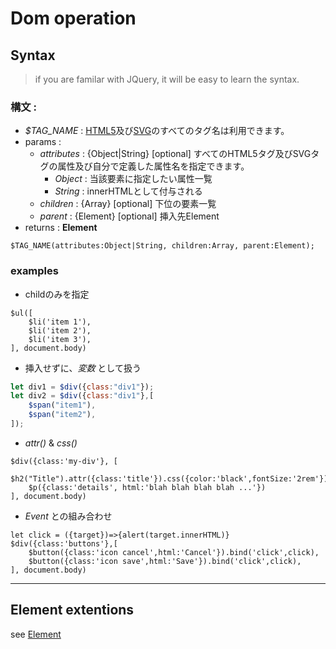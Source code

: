 # Dom operation

## Syntax

> if you are familar with JQuery, it will be easy to learn the syntax.

### 構文 :

* _$TAG_NAME_ : [HTML5](https://www.w3schools.com/tags/default.asp)及び[SVG](https://developer.mozilla.org/en-US/docs/Web/SVG/Element)のすべてのタグ名は利用できます。
* params :
  * _attributes_ : {Object|String} [optional] すべてのHTML5タグ及びSVGタグの属性及び自分で定義した属性名を指定できます。
    * _Object_ : 当該要素に指定したい属性一覧
    * _String_ : innerHTMLとして付与される
  * _children_ : {Array} [optional] 下位の要素一覧
  * _parent_ : {Element} [optional] 挿入先Element
* returns : **Element** 

```Javascript:preview
$TAG_NAME(attributes:Object|String, children:Array, parent:Element);
```



### examples 

* childのみを指定

```Javascript:preview
$ul([
    $li('item 1'),
    $li('item 2'),
    $li('item 3'),
], document.body)
```

* 挿入せずに、_変数_ として扱う

```Javascript
let div1 = $div({class:"div1"});
let div2 = $div({class:"div1"},[
    $span("item1"),
    $span("item2"),
]);
```
* _attr()_ & _css()_

```Javascript:preview
$div({class:'my-div'}, [
    $h2("Title").attr({class:'title'}).css({color:'black',fontSize:'2rem'}),
    $p({class:'details', html:'blah blah blah blah ...'})
], document.body)
```

* _Event_ との組み合わせ

```Javascript:preview
let click = ({target})=>{alert(target.innerHTML)}
$div({class:'buttons'},[
    $button({class:'icon cancel',html:'Cancel'}).bind('click',click),
    $button({class:'icon save',html:'Save'}).bind('click',click),
], document.body)
```

----

## Element extentions
see [Element](/#/element)
